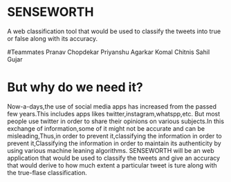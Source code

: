 # SENSEWORTH
A web classification tool that would be used to classify the tweets into true or false along with its accuracy.

#Teammates
Pranav Chopdekar
Priyanshu Agarkar
Komal Chitnis
Sahil Gujar

# But why do we need it?
Now-a-days,the use of social media apps has increased from the passed few years.This includes apps likes twitter,instagram,whatspp,etc. But most people use twitter in order to share their opinions on various subjects.In this exchange of information,some of it might not be accurate and can be misleading,Thus,in order to prevent it,classifying the information in order to prevent it,Classifying the information in order to maintain its authenticity by using various machine leaning algorithms.
SENSEWORTH will be an web application that would be used to classify the tweets and give an accuracy that would derive to how much extent a particular tweet is ture along with the true-flase classification.


